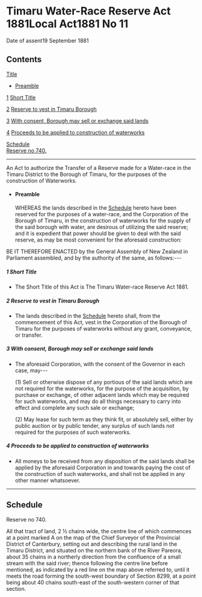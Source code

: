 # Timaru Water-Race Reserve Act 1881Local Act1881 No 11

Date of assent19 September 1881

## Contents

[Title][0]
    
*   [Preamble][1]

[1][2] [Short Title][2]

[2][3] [Reserve to vest in Timaru Borough][3]

[3][4] [With consent, Borough may sell or exchange said lands][4]

[4][5] [Proceeds to be applied to construction of waterworks][5]

[Schedule][6]  
[Reserve no 740\.][6]

---

An Act to authorize the Transfer of a Reserve made for a Water-race in the Timaru District to the Borough of Timaru, for the purposes of the construction of Waterworks.
    
*   #### Preamble
    
    WHEREAS the lands described in the [Schedule][6] hereto have been reserved for the purposes of a water-race, and the Corporation of the Borough of Timaru, in the construction of waterworks for the supply of the said borough with water, are desirous of utilizing the said reserve; and it is expedient that power should be given to deal with the said reserve, as may be most convenient for the aforesaid construction:

BE IT THEREFORE ENACTED by the General Assembly of New Zealand in Parliament assembled, and by the authority of the same, as follows:---

##### 1 Short Title
    
*   The Short Title of this Act is The Timaru Water-race Reserve Act 1881\.

##### 2 Reserve to vest in Timaru Borough
    
*   The lands described in the [Schedule][6] hereto shall, from the commencement of this Act, vest in the Corporation of the Borough of Timaru for the purposes of waterworks without any grant, conveyance, or transfer.

##### 3 With consent, Borough may sell or exchange said lands
    
*   The aforesaid Corporation, with the consent of the Governor in each case, may---
    
    (1) Sell or otherwise dispose of any portious of the said lands which are not required for the waterworks, for the purpose of the acquisition, by purchase or exchange, of other adjacent lands which may be required for such waterworks, and may do all things necessary to carry into effect and complete any such sale or exchange;
    
    (2) May lease for such term as they think fit, or absolutely sell, either by public auction or by public tender, any surplus of such lands not required for the purposes of such waterworks.

##### 4 Proceeds to be applied to construction of waterworks
    
*   All moneys to be received from any disposition of the said lands shall be applied by the aforesaid Corporation in and towards paying the cost of the construction of such waterworks, and shall not be applied in any other manner whatsoever.

---

## Schedule  
Reserve no 740\.

All that tract of land, 2 ½ chains wide, the centre line of which commences at a point marked A on the map of the Chief Surveyor of the Provincial District of Canterbury, setting out and describing the rural land in the Timaru District, and situated on the northern bank of the River Pareora, about 35 chains in a northerly direction from the confluence of a small stream with the said river; thence following the centre line before mentioned, as indicated by a red line on the map above referred to, until it meets the road forming the south-west boundary of Section 8299, at a point being about 40 chains south-east of the south-western corner of that section.

[0]: http://www.legislation.govt.nz/act/local/1881/0011/latest/whole.html#DLM15362
[1]: http://www.legislation.govt.nz/act/local/1881/0011/latest/whole.html#DLM15363
[2]: http://www.legislation.govt.nz/act/local/1881/0011/latest/whole.html#DLM15366
[3]: http://www.legislation.govt.nz/act/local/1881/0011/latest/whole.html#DLM15367
[4]: http://www.legislation.govt.nz/act/local/1881/0011/latest/whole.html#DLM15368
[5]: http://www.legislation.govt.nz/act/local/1881/0011/latest/whole.html#DLM15369
[6]: http://www.legislation.govt.nz/act/local/1881/0011/latest/whole.html#DLM15370